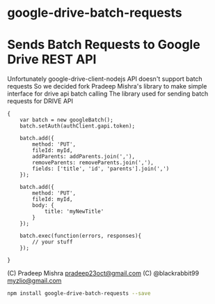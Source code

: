 google-drive-batch-requests
=========
Sends Batch Requests to Google Drive REST API
=======

Unfortunately google-drive-client-nodejs API doesn't support batch requests
So we decided fork Pradeep Mishra's library to make simple interface for drive api batch calling
The library used for sending batch requests for DRIVE API

```
{	
	var batch = new googleBatch();
	batch.setAuth(authClient.gapi.token);
	
	batch.add({
		method: 'PUT',
		fileId: myId,
		addParents: addParents.join(','),
		removeParents: removeParents.join(','),
		fields: ['title', 'id', 'parents'].join(',')
	});
	
	batch.add({
		method: 'PUT',
		fileId: myId,
		body: {
			title: 'myNewTitle'
		}
	});
	
	batch.exec(function(errors, responses){
		// your stuff
	});
	
}
```



(C) Pradeep Mishra <pradeep23oct@gmail.com>
(C) @blackrabbit99 <myzlio@gmail.com>





```bash
npm install google-drive-batch-requests --save
```
